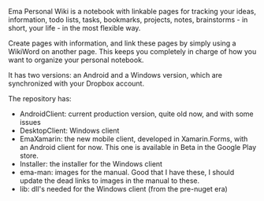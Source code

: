 Ema Personal Wiki is a notebook with linkable pages for tracking your ideas, information, todo lists, 
tasks, bookmarks, projects, notes, brainstorms - in short, your life - in the most flexible way. 

Create pages with information, and link these pages by simply using a WikiWord on another page. This keeps 
you completely in charge of how you want to organize your personal notebook.

It has two versions: an Android and a Windows version, which are synchronized with your Dropbox account.

The repository has:

- AndroidClient: current production version, quite old now, and with some issues
- DesktopClient: Windows client
- EmaXamarin: the new mobile client, developed in Xamarin.Forms, with an Android client for now. This one is available in Beta in the Google Play store.
- Installer: the installer for the Windows client
- ema-man: images for the manual. Good that I have these, I should update the dead links to images in the manual to these.
- lib: dll's needed for the Windows client (from the pre-nuget era)

